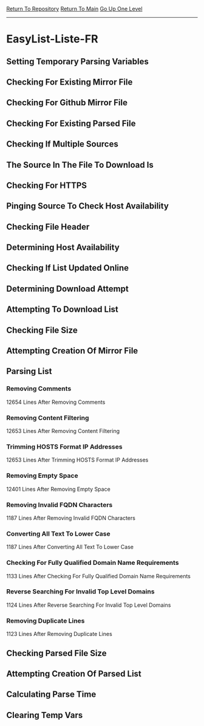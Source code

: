 [Return To Repository](https://github.com/deathbybandaid/piholeparser/)
[Return To Main](https://github.com/deathbybandaid/piholeparser/blob/master/RecentRunLogs/Mainlog.md)
[Go Up One Level](https://github.com/deathbybandaid/piholeparser/blob/master/RecentRunLogs/TopLevelScripts/30-Processing-Blacklists.md)
____________________________________
# EasyList-Liste-FR
## Setting Temporary Parsing Variables
## Checking For Existing Mirror File
## Checking For Github Mirror File
## Checking For Existing Parsed File
## Checking If Multiple Sources
## The Source In The File To Download Is
## Checking For HTTPS
## Pinging Source To Check Host Availability
## Checking File Header
## Determining Host Availability
## Checking If List Updated Online
## Determining Download Attempt
## Attempting To Download List
## Checking File Size
## Attempting Creation Of Mirror File
## Parsing List
### Removing Comments
12654 Lines After Removing Comments
### Removing Content Filtering
12653 Lines After Removing Content Filtering
### Trimming HOSTS Format IP Addresses
12653 Lines After Trimming HOSTS Format IP Addresses
### Removing Empty Space
12401 Lines After Removing Empty Space
### Removing Invalid FQDN Characters
1187 Lines After Removing Invalid FQDN Characters
### Converting All Text To Lower Case
1187 Lines After Converting All Text To Lower Case
### Checking For Fully Qualified Domain Name Requirements
1133 Lines After Checking For Fully Qualified Domain Name Requirements
### Reverse Searching For Invalid Top Level Domains
1124 Lines After Reverse Searching For Invalid Top Level Domains
### Removing Duplicate Lines
1123 Lines After Removing Duplicate Lines
## Checking Parsed File Size
## Attempting Creation Of Parsed List
## Calculating Parse Time
## Clearing Temp Vars
